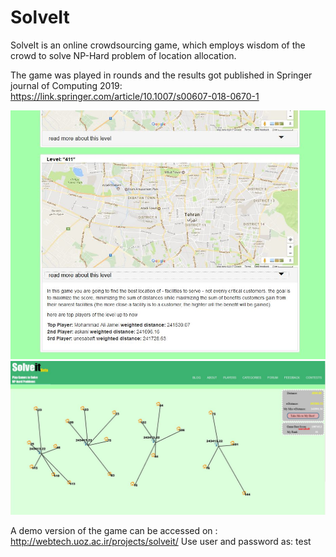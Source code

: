 # SolveIt
SolveIt is an online crowdsourcing game, which employs wisdom of the crowd to solve NP-Hard problem of location allocation.

The game was played in rounds and the results got published in Springer journal of Computing 2019:
https://link.springer.com/article/10.1007/s00607-018-0670-1

![plot](./images/1.JPG)
![plot](./images/2.JPG)

A demo version of the game can be accessed on : http://webtech.uoz.ac.ir/projects/solveit/
Use user and password as: test
